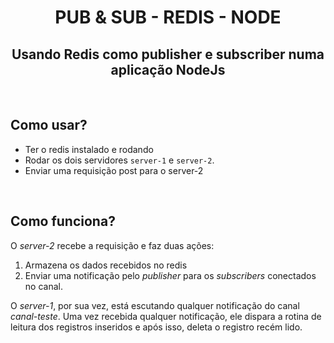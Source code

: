 <h1 align="center">PUB & SUB - REDIS - NODE</h1>
<h2 align="center">Usando Redis como publisher e subscriber numa aplicação NodeJs</h2>

<br>
<h2>
Como usar?
</h2>

* Ter o redis instalado e rodando
* Rodar os dois servidores `server-1` e `server-2`.
* Enviar uma requisição post para o server-2

<br>

<h2>Como funciona?</h2>
<p>
O <i>server-2</i> recebe a requisição e faz duas ações:

  1. Armazena os dados recebidos no redis
  2. Enviar uma notificação pelo <i>publisher</i> para os <i>subscribers</i> conectados no canal.
</p>

<p>
O <i>server-1</i>, por sua vez, está escutando qualquer notificação do canal <i>canal-teste</i>. Uma vez recebida qualquer notificação, ele dispara a rotina de leitura dos registros inseridos e após isso, deleta o registro recém lido.
</p>

